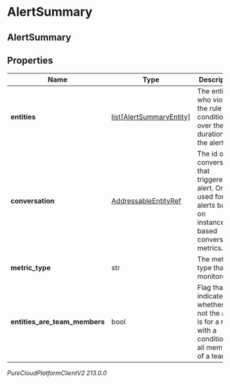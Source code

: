 # AlertSummary

## AlertSummary

## Properties

|Name | Type | Description | Notes|
|------------ | ------------- | ------------- | -------------|
| **entities** | [list[AlertSummaryEntity]](AlertSummaryEntity) | The entities who violated the rule condition over the duration of the alert. | |
| **conversation** | [AddressableEntityRef](AddressableEntityRef) | The id of the conversation that triggered the alert.  Only used for alerts based on instance-based conversation metrics. | [optional] |
| **metric_type** | str | The metric type that is monitored. | |
| **entities_are_team_members** | bool | Flag that indicated whether or not the alert is for a rule with a condition for all members of a team. | |



_PureCloudPlatformClientV2 213.0.0_
